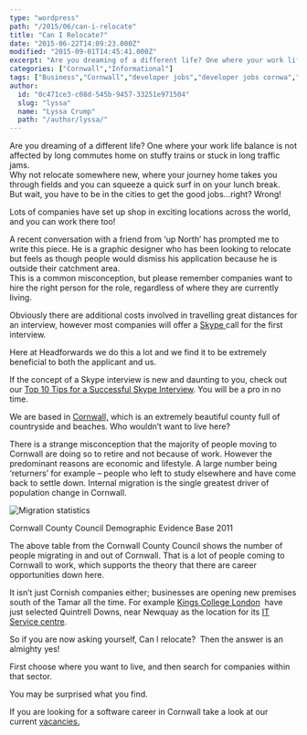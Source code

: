```yaml
---
type: "wordpress"
path: "/2015/06/can-i-relocate"
title: "Can I Relocate?"
date: "2015-06-22T14:09:23.000Z"
modified: "2015-09-01T14:45:41.000Z"
excerpt: "Are you dreaming of a different life? One where your work life balance is not affected by long commutes home on stuffy trains or stuck in long traffic jams. Why not relocate somewhere new, where your journey home takes you through fields and you can squeeze a quick surf in on your lunch break. But …"
categories: ["Cornwall","Informational"]
tags: ["Business","Cornwall","developer jobs","developer jobs cornwa","developer jobs cornwall","developer jobs uk","Headforwards","Infomational","jobs cornwall","jobs in cornwall","Relocating","relocating careers in software","relocatinh","Skype","Software","software careers","software companies","software companies cornwall","software companies uk","software jobs","software jobs uk","Software Outsourcing","Top Tips"]
author:
  id: "0c471ce3-c08d-545b-9457-33251e971504"
  slug: "lyssa"
  name: "Lyssa Crump"
  path: "/author/lyssa/"
---
```

Are you dreaming of a different life? One where your work life balance is not affected by long commutes home on stuffy trains or stuck in long traffic jams.  
Why not relocate somewhere new, where your journey home takes you through fields and you can squeeze a quick surf in on your lunch break.  
But wait, you have to be in the cities to get the good jobs…right? Wrong!

Lots of companies have set up shop in exciting locations across the world, and you can work there too!

A recent conversation with a friend from ‘up North’ has prompted me to write this piece. He is a graphic designer who has been looking to relocate but feels as though people would dismiss his application because he is outside their catchment area.  
This is a common misconception, but please remember companies want to hire the right person for the role, regardless of where they are currently living.

Obviously there are additional costs involved in travelling great distances for an interview, however most companies will offer a [Skype ](http://www.skype.com/en/)call for the first interview.

Here at Headforwards we do this a lot and we find it to be extremely beneficial to both the applicant and us.

If the concept of a Skype interview is new and daunting to you, check out our [Top 10 Tips for a Successful Skype Interview](http://www.headforwards.com/2015/06/top-10-tips-for-a-successful-skype-interview/). You will be a pro in no time.

We are based in [Cornwall,](https://www.visitcornwall.com/,) which is an extremely beautiful county full of countryside and beaches. Who wouldn’t want to live here?

There is a strange misconception that the majority of people moving to Cornwall are doing so to retire and not because of work. However the predominant reasons are economic and lifestyle. A large number being ‘returners’ for example – people who left to study elsewhere and have come back to settle down. Internal migration is the single greatest driver of population change in Cornwall.

![Migration statistics ](http://www.headforwards.com/wp-content/uploads/2015/06/Screen-Shot-2015-06-19-at-16.41.23-300x212.png)

Cornwall County Council Demographic Evidence Base 2011

The above table from the Cornwall County Council shows the number of people migrating in and out of Cornwall. That is a lot of people coming to Cornwall to work, which supports the theory that there are career opportunities down here.

It isn’t just Cornish companies either; businesses are opening new premises south of the Tamar all the time. For example [Kings College London](http://www.kcl.ac.uk/index.aspx)  have just selected Quintrell Downs, near Newquay as the location for its [IT Service centre](http://www.insidermedia.com/insider/south-west/131669-invest-cornwall-win-kings-college-london-pitch/).

So if you are now asking yourself, Can I relocate?  Then the answer is an almighty yes!

First choose where you want to live, and then search for companies within that sector.

You may be surprised what you find.

If you are looking for a software career in Cornwall take a look at our current [vacancies.](http://www.headforwards.com/careers/)